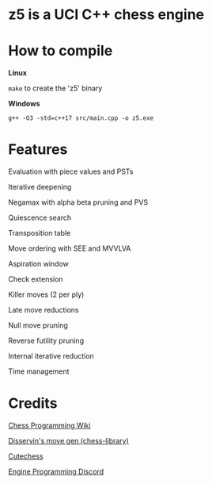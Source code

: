 # z5 is a UCI C++ chess engine

# How to compile

**Linux**

```make``` to create the 'z5' binary

**Windows**

```g++ -O3 -std=c++17 src/main.cpp -o z5.exe```

# Features

Evaluation with piece values and PSTs

Iterative deepening

Negamax with alpha beta pruning and PVS

Quiescence search

Transposition table

Move ordering with SEE and MVVLVA

Aspiration window

Check extension

Killer moves (2 per ply)

Late move reductions

Null move pruning

Reverse futility pruning

Internal iterative reduction

Time management

# Credits

[Chess Programming Wiki](https://www.chessprogramming.org/)

[Disservin's move gen (chess-library)](https://github.com/Disservin/chess-library)

[Cutechess](https://github.com/cutechess/cutechess)

[Engine Programming Discord](https://discord.gg/pcjr9eXK)

